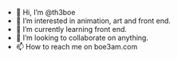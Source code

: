 - 👋 Hi, I’m @th3boe
- 👀 I’m interested in animation, art and front end.
- 🌱 I’m currently learning front end.
- 💞️ I’m looking to collaborate on anything.
- 📫 How to reach me on boe3am.com

<!---
th3boe/th3boe is a ✨ special ✨ repository because its `README.md` (this file) appears on your GitHub profile.
You can click the Preview link to take a look at your changes.
--->
